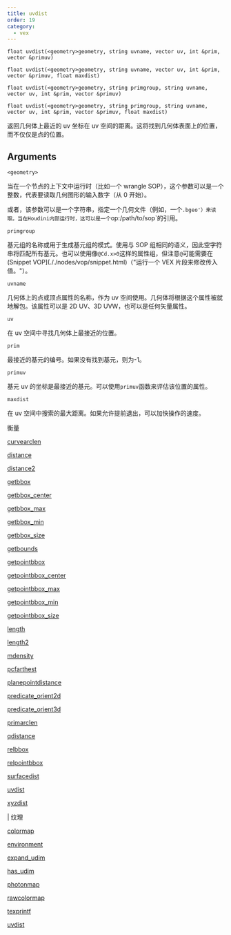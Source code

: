 ```yaml
---
title: uvdist
order: 19
category:
  - vex
---
```


`float uvdist(<geometry>geometry, string uvname, vector uv, int &prim, vector &primuv)`

`float uvdist(<geometry>geometry, string uvname, vector uv, int &prim, vector &primuv, float maxdist)`

`float uvdist(<geometry>geometry, string primgroup, string uvname, vector uv, int &prim, vector &primuv)`

`float uvdist(<geometry>geometry, string primgroup, string uvname, vector uv, int &prim, vector &primuv, float maxdist)`

返回几何体上最近的 uv 坐标在 uv 空间的距离。这将找到几何体表面上的位置，而不仅仅是点的位置。

## Arguments

`<geometry>`

当在一个节点的上下文中运行时（比如一个 wrangle SOP），这个参数可以是一个整数，代表要读取几何图形的输入数字（从 0 开始）。

或者，该参数可以是一个字符串，指定一个几何文件（例如，一个`.bgeo'）来读取。当在Houdini内部运行时，这可以是一个`op:/path/to/sop`的引用。

`primgroup`

基元组的名称或用于生成基元组的模式。使用与 SOP 组相同的语义，因此空字符串将匹配所有基元。也可以使用像`@Cd.x>0`这样的属性组，但注意`@`可能需要在(Snippet VOP](././nodes/vop/snippet.html)（"运行一个 VEX 片段来修改传入值。"）。

`uvname`

几何体上的点或顶点属性的名称，作为 uv 空间使用。几何体将根据这个属性被就地解包。该属性可以是 2D UV、3D UVW，也可以是任何矢量属性。

`uv`

在 uv 空间中寻找几何体上最接近的位置。

`prim`

最接近的基元的编号。如果没有找到基元，则为-1。

`primuv`

基元 uv 的坐标是最接近的基元。可以使用`primuv`函数来评估该位置的属性。

`maxdist`

在 uv 空间中搜索的最大距离。如果允许提前退出，可以加快操作的速度。

衡量

[curvearclen](curvearclen.html)

[distance](distance.html)

[distance2](distance2.html)

[getbbox](getbbox.html)

[getbbox_center](getbbox_center.html)

[getbbox_max](getbbox_max.html)

[getbbox_min](getbbox_min.html)

[getbbox_size](getbbox_size.html)

[getbounds](getbounds.html)

[getpointbbox](getpointbbox.html)

[getpointbbox_center](getpointbbox_center.html)

[getpointbbox_max](getpointbbox_max.html)

[getpointbbox_min](getpointbbox_min.html)

[getpointbbox_size](getpointbbox_size.html)

[length](length.html)

[length2](length2.html)

[mdensity](mdensity.html)

[pcfarthest](pcfarthest.html)

[planepointdistance](planepointdistance.html)

[predicate_orient2d](predicate_orient2d.html)

[predicate_orient3d](predicate_orient3d.html)

[primarclen](primarclen.html)

[qdistance](qdistance.html)

[relbbox](relbbox.html)

[relpointbbox](relpointbbox.html)

[surfacedist](surfacedist.html)

[uvdist](uvdist.html)

[xyzdist](xyzdist.html)

| 纹理

[colormap](colormap.html)

[environment](environment.html)

[expand_udim](expand_udim.html)

[has_udim](has_udim.html)

[photonmap](photonmap.html)

[rawcolormap](rawcolormap.html)

[texprintf](texprintf.html)

[uvdist](uvdist.html)
